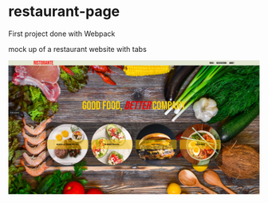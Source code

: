 # restaurant-page

First project done with Webpack

mock up of a restaurant website with tabs

![screenshot](https://raw.githubusercontent.com/luvie23/restaurant-page/master/screengrab.png)
